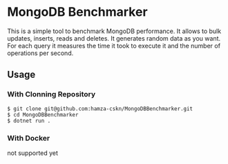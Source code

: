 # MongoDB Benchmarker

This is a simple tool to benchmark MongoDB performance. It allows to bulk updates, inserts, reads and deletes. It generates random data as you want. For each query it measures the time it took to execute it and the number of operations per second.

## Usage

### With Clonning Repository
```
$ git clone git@github.com:hamza-cskn/MongoDBBenchmarker.git
$ cd MongoDBBenchmarker
$ dotnet run .
```

### With Docker
not supported yet